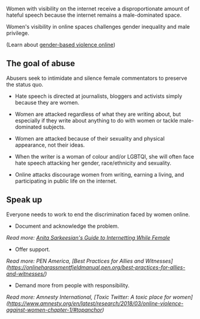 [Title]: # (Hate speech against women)
[Order]: # (2) 

Women with visibility on the internet receive a disproportionate amount of hateful speech because the internet remains a male-dominated space. 

Women's visibility in online spaces challenges gender inequality and male privilege.

(Learn about [gender-based violence online](umbrella://lesson/social-media/2)) 

## The goal of abuse

Abusers seek to intimidate and silence female commentators to preserve the status quo.

*	Hate speech is directed at journalists, bloggers and activists simply because they are women. 

*	Women are attacked regardless of what they are writing about, but especially if they write about anything to do with women or tackle male-dominated subjects.

*	Women are attacked because of their sexuality and physical appearance, not their ideas. 

*	When the writer is a woman of colour and/or LGBTQI, she will often face hate speech attacking her gender, race/ethnicity and sexuality.

*	Online attacks discourage women from writing, earning a living, and participating in public life on the internet. 

## Speak up

Everyone needs to work to end the discrimination faced by women online.

*	Document and acknowledge the problem.

*Read more: [Anita Sarkeesian's Guide to Internetting While Female](https://www.marieclaire.com/culture/news/a13403/online-harassment-terms-fight-back/)*

*	Offer support.

*Read more: PEN America, [Best Practices for Allies and Witnesses] (https://onlineharassmentfieldmanual.pen.org/best-practices-for-allies-and-witnesses/)*

*	Demand more from people with responsibility.

*Read more: Amnesty International, [Toxic Twitter: A toxic place for women] (https://www.amnesty.org/en/latest/research/2018/03/online-violence-against-women-chapter-1/#topanchor)*
